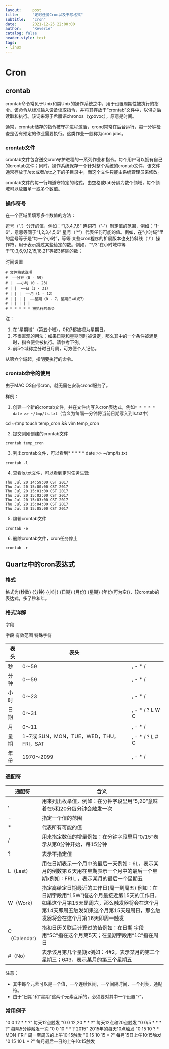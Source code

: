 ```yaml
---
layout:     post
title:      "定时任务Cron以及书写格式"
subtitle:   "cron"
date:       2021-12-25 22:00:00
author:     "Reverie"
catalog: false
header-style: text
tags:
- linux
---
```

# Cron

## crontab

crontab命令常见于Unix和类Unix的操作系统之中，用于设置周期性被执行的指令。该命令从标准输入设备读取指令，并将其存放于“crontab”文件中，以供之后读取和执行。该词来源于希腊语chronos（χρόνος），原意是时间。

通常，crontab储存的指令被守护进程激活，crond常常在后台运行，每一分钟检查是否有预定的作业需要执行。这类作业一般称为cron jobs。

### crontab文件

crontab文件包含送交cron守护进程的一系列作业和指令。每个用户可以拥有自己的crontab文件；同时，操作系统保存一个针对整个系统的crontab文件，该文件通常存放于/etc或者/etc之下的子目录中，而这个文件只能由系统管理员来修改。

crontab文件的每一行均遵守特定的格式，由空格或tab分隔为数个领域，每个领域可以放置单一或多个数值。

### 操作符号

在一个区域里填写多个数值的方法：

逗号（','）分开的值，例如：“1,3,4,7,8” 连词符（'-'）制定值的范围，例如：“1-6”，意思等同于“1,2,3,4,5,6” 星号（'\*'）代表任何可能的值。例如，在“小时域”里的星号等于是“每一个小时”，等等
某些cron程序的扩展版本也支持斜线（'/'）操作符，用于表示跳过某些给定的数。例如，“*/3”在小时域中等于“0,3,6,9,12,15,18,21”等被3整除的数；

时间设置

```
# 文件格式说明
#  ——分钟（0 - 59）
# |  ——小时（0 - 23）
# | |  ——日（1 - 31）
# | | |  ——月（1 - 12）
# | | | |  ——星期（0 - 7，星期日=0或7）
# | | | | |
# * * * * * 被执行的命令
```

注：

1. 在“星期域”（第五个域），0和7都被视为星期日。
2. 不很直观的用法：如果日期和星期同时被设定，那么其中的一个条件被满足时，指令便会被执行。请参考下例。
3. 前5个域称之分时日月周，可方便个人记忆。

从第六个域起，指明要执行的命令。

### crontab命令的使用

由于MAC OS自带cron，就无需在安装crond服务了。

样例：

1. 创建一个新的crontab文件，并在文件内写入cron表达式，例如`* * * * * date >> ~/tmp/ls.txt`（含义为每隔一分钟将当前日期写入到ls.txt中）

cd ~/tmp touch temp_cron && vim temp_cron

2. 提交刚刚创建的crontab文件

```
crontab temp_cron
```

3. 列出crontab文件，可以看到* * * * * date >> ~/tmp/ls.txt

```
crontab -l
```

4. 查看ls.txt文件，可以看到定时任务生效

```
Thu Jul 20 14:59:00 CST 2017
Thu Jul 20 15:00:00 CST 2017
Thu Jul 20 15:01:00 CST 2017
Thu Jul 20 15:02:00 CST 2017
Thu Jul 20 15:03:00 CST 2017
Thu Jul 20 15:04:00 CST 2017
Thu Jul 20 15:05:00 CST 2017
```

5. 编辑crontab文件

```
crontab -e
```

6. 删除crontab文件，cron任务停止

```
crontab -r
```

## Quartz中的cron表达式

### 格式

格式为{秒数} {分钟} {小时} {日期} {月份} {星期} {年份(可为空)}，较crontab的表达式，多了秒和年。

### 格式详解

字段

字段 有效范围 特殊字符

| 表头  | 表头   |     | 
|-----|------|-----|
| 秒   | 0～59 | , - * / |  
| 分钟  | 0～59 | , - * /|   
| 小时  | 0～23 | , - * /|  
| 日期  | 0～31 | , - * / ? L W C|  
| 月   | 0～11 | , - * /|  
| 星期   | 1~7或 SUN，MON，TUE，WED，THU，FRI，SAT | , - * / ? L # C|  
| 年份   | 1970～2099 | , - * /|  

### 通配符

| 通配符         | 含义                                                                                                                     |
|-------------|------------------------------------------------------------------------------------------------------------------------|
| ,           | 用来列出枚举值，例如：在分钟字段里用“5,20”意味着在5和20分每分钟会触发一次                                                                              |
| -           | 指定一个值的范围                                                                                                               | 
| *           | 代表所有可能的值                                                                                                               |
| /           | 用来指定数值的增量例如：在分钟字段里用“0/15”表示从第0分钟开始，每15分钟                                                                               |  
| ?           | 表示不指定值                                                                                                                 |
| L（Last）     | 用在日期表示一个月中的最后一天例如：6L，表示某月的倒数第６天用在星期表示一个月中的最后一个星期x例如：FRIＬ，表示某月的最后一个星期五                                                  | 
| W（Work）     | 指定离给定日期最近的工作日(周一到周五)  例如：在日期字段用“15W”指这个月最接近第15天的工作日，如果这个月第15天是周六，那么触发器将会在这个月第14天即周五触发如果这个月第15天是周日，那么触发器将会在这个月第16天即周一触发 |
| C（Calendar) | 指和日历关联后计算过的值例如：在日期 字段用“5C”指在这个月第5天；在星期字段用“1C”指在周日                                                                      |
| #（No）       | 表示该月第几个星期x例如：4#2，表示某月的第二个星期三；6#3，表示某月的第三个星期五                                                                           |

注意：

- 其中每个元素可以是一个值，一个连续区间，一个间隔时间，一个列表，通配符。
- 由于"日期"和"星期"这两个元素互斥的，必须要对其中一个设置"?"。

### 常用例子

"0 0 12 * * ?" 每天12点触发
"0 0 12,20 * * ?" 每天12点和20点触发
"0 0/5 * * * ?" 每隔5分钟触发一次
"0 0 10 * * ? 2015" 2015年的每天10点触发
"0 15 10 ? * MON-FRI" 周一至周五的上午10:15触发
"0 15 10 15 * ?" 每月15日上午10:15触发
"0 15 10 L * ?" 每月最后一日的上午10:15触发
